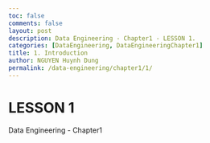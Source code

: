 ```yaml
---
toc: false
comments: false
layout: post
description: Data Engineering - Chapter1 - LESSON 1.
categories: [DataEngineering, DataEngineeringChapter1]
title: 1. Introduction
author: NGUYEN Huynh Dung
permalink: /data-engineering/chapter1/1/
---
```


# LESSON 1
Data Engineering - Chapter1



